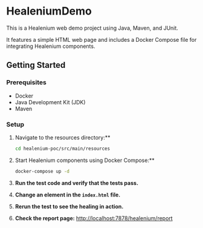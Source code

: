 # HealeniumDemo

This is a Healenium web demo project using Java, Maven, and JUnit. 

It features a simple HTML web page and includes a Docker Compose file for integrating Healenium components.

## Getting Started

### Prerequisites

- Docker
- Java Development Kit (JDK)
- Maven

### Setup

1. Navigate to the resources directory:**
   ```sh
   cd healenium-poc/src/main/resources
   ```

2. Start Healenium components using Docker Compose:**
   ```sh
   docker-compose up -d
   ```

3. **Run the test code and verify that the tests pass.**

4. **Change an element in the `index.html` file.**

5. **Rerun the test to see the healing in action.**

6. **Check the report page:**
   [http://localhost:7878/healenium/report](http://localhost:7878/healenium/report)
```
